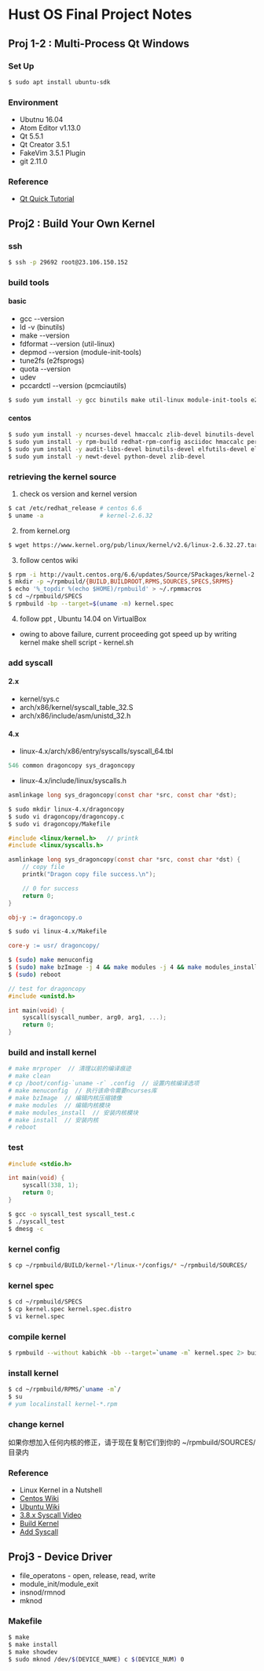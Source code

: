 # Hust OS Final Project Notes

## Proj 1-2 : Multi-Process Qt Windows

### Set Up

```sh
$ sudo apt install ubuntu-sdk
```

### Environment

*   Ubutnu 16.04
*   Atom Editor v1.13.0
*   Qt 5.5.1
*   Qt Creator 3.5.1
*   FakeVim 3.5.1 Plugin
*   git 2.11.0

### Reference

*   [Qt Quick Tutorial](https://www.gitbook.com/book/wizardforcel/qt-beginning/details)

## Proj2 : Build Your Own Kernel

### ssh

```sh
$ ssh -p 29692 root@23.106.150.152
```

### build tools

#### basic

*   gcc --version
*   ld -v (binutils)
*   make --version
*   fdformat --version (util-linux)
*   depmod --version (module-init-tools)
*   tune2fs (e2fsprogs)
*   quota --version
*   udev
*   pccardctl --version (pcmciautils)

```sh
$ sudo yum install -y gcc binutils make util-linux module-init-tools e2fsprogs quota udev pcmciautils
```

#### centos

```sh
$ sudo yum install -y ncurses-devel hmaccalc zlib-devel binutils-devel elfutils-libelf-devel
$ sudo yum install -y rpm-build redhat-rpm-config asciidoc hmaccalc perl-ExtUtils-Embed xmlto
$ sudo yum install -y audit-libs-devel binutils-devel elfutils-devel elfutils-libelf-devel
$ sudo yum install -y newt-devel python-devel zlib-devel
```

### retrieving the kernel source

1. check os version and kernel version

```sh
$ cat /etc/redhat_release # centos 6.6
$ uname -a                # kernel-2.6.32
```

2. from kernel.org

```sh
$ wget https://www.kernel.org/pub/linux/kernel/v2.6/linux-2.6.32.27.tar.gz
```

3. follow centos wiki

```sh
$ rpm -i http://vault.centos.org/6.6/updates/Source/SPackages/kernel-2.6.32-504.30.3.el6.src.rpm 2>&1 | grep -v exist
$ mkdir -p ~/rpmbuild/{BUILD,BUILDROOT,RPMS,SOURCES,SPECS,SRPMS}
$ echo '%_topdir %(echo $HOME)/rpmbuild' > ~/.rpmmacros
$ cd ~/rpmbuild/SPECS
$ rpmbuild -bp --target=$(uname -m) kernel.spec
```

4. follow ppt , Ubuntu 14.04 on VirtualBox

*   owing to above failure, current proceeding got speed up by writing kernel make shell script - kernel.sh

### add syscall

#### 2.x

*   kernel/sys.c
*   arch/x86/kernel/syscall_table_32.S
*   arch/x86/include/asm/unistd_32.h

#### 4.x

*   linux-4.x/arch/x86/entry/syscalls/syscall_64.tbl

```c
546 common dragoncopy sys_dragoncopy
```
*   linux-4.x/include/linux/syscalls.h

```c
asmlinkage long sys_dragoncopy(const char *src, const char *dst);
```

```sh
$ sudo mkdir linux-4.x/dragoncopy
$ sudo vi dragoncopy/dragoncopy.c
$ sudo vi dragoncopy/Makefile
```

```c
#include <linux/kernel.h>   // printk
#include <linux/syscalls.h>

asmlinkage long sys_dragoncopy(const char *src, const char *dst) {
    // copy file
    printk("Dragon copy file success.\n");

    // 0 for success
    return 0;
}
```

```makefile
obj-y := dragoncopy.o
```

```sh
$ sudo vi linux-4.x/Makefile
```

```makefile
core-y := usr/ dragoncopy/
```

```sh
$ (sudo) make menuconfig
$ (sudo) make bzImage -j 4 && make modules -j 4 && make modules_install -j 4 && make install -j 4 && update-grub
$ (sudo) reboot
```

```c
// test for dragoncopy
#include <unistd.h>

int main(void) {
    syscall(syscall_number, arg0, arg1, ...);
    return 0;
}
```

### build and install kernel

```sh
# make mrproper  // 清理以前的编译痕迹
# make clean
# cp /boot/config-`uname -r` .config  // 设置内核编译选项
# make menuconfig  // 执行该命令需要ncurses库
# make bzImage  // 编辑内核压缩镜像
# make modules  // 编辑内核模块
# make modules_install  // 安装内核模块
# make install  // 安装内核
# reboot
```

### test

```c
#include <stdio.h>

int main(void) {
    syscall(338, 1);
    return 0;
}
```

```sh
$ gcc -o syscall_test syscall_test.c
$ ./syscall_test
$ dmesg -c
```

### kernel config

```sh
$ cp ~/rpmbuild/BUILD/kernel-*/linux-*/configs/* ~/rpmbuild/SOURCES/
```

### kernel spec

```sh
$ cd ~/rpmbuild/SPECS
$ cp kernel.spec kernel.spec.distro
$ vi kernel.spec
```

### compile kernel

```sh
$ rpmbuild --without kabichk -bb --target=`uname -m` kernel.spec 2> build-err.log | tee build-out.log 
```

### install kernel

```sh
$ cd ~/rpmbuild/RPMS/`uname -m`/
$ su
# yum localinstall kernel-*.rpm
```

### change kernel

如果你想加入任何内核的修正，请于现在复制它们到你的 ~/rpmbuild/SOURCES/ 目录内

### Reference

*   Linux Kernel in a Nutshell
*   [Centos Wiki](https://wiki.centos.org/zh/HowTos/Custom_Kernel)
*   [Ubuntu Wiki](https://wiki.ubuntu.com/Kernel/BuildYourOwnKernel)
*   [3.8.x Syscall Video](https://www.youtube.com/watch?v=5rr_VoQCOgE)
*   [Build Kernel](https://medium.freecodecamp.com/building-and-installing-the-latest-linux-kernel-from-source-6d8df5345980#.785wm13ax)
*   [Add Syscall](https://medium.com/@ssreehari/implementing-a-system-call-in-linux-kernel-4-7-1-6f98250a8c38#.adur4b62w)
 
## Proj3 - Device Driver

*   file_operatons - open, release, read, write
*   module_init/module_exit
*   insnod/rmnod
*   mknod

### Makefile

```sh
$ make
$ make install
$ make showdev
$ sudo mknod /dev/$(DEVICE_NAME) c $(DEVICE_NUM) 0
```

